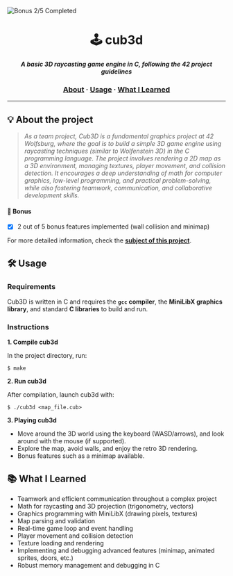 ![Bonus 2/5 Completed](https://img.shields.io/badge/Bonus-%202%2F5%20Completed-yellow)

<h1 align="center">
	🕹️ cub3d
</h1>

<p align="center">
	<b><i>A basic 3D raycasting game engine in C, following the 42 project guidelines</i></b><br>
</p>

<h3 align="center">
	<a href="#️-about">About</a>
	<span> · </span>
	<a href="#️-usage">Usage</a>
	<span> · </span>
	<a href="#-what-i-learned">What I Learned</a>
</h3>

---

## 💡 About the project

> _As a team project, Cub3D is a fundamental graphics project at 42 Wolfsburg, where the goal is to build a simple 3D game engine using raycasting techniques (similar to Wolfenstein 3D) in the C programming language. The project involves rendering a 2D map as a 3D environment, managing textures, player movement, and collision detection. It encourages a deep understanding of math for computer graphics, low-level programming, and practical problem-solving, while also fostering teamwork, communication, and collaborative development skills._

#### 🚀 Bonus
- [x] 2 out of 5 bonus features implemented (wall collision and minimap)

For more detailed information, check the [**subject of this project**](https://github.com/jonona912/42_cub3d/blob/main/cub3d_subject.pdf).

## 🛠️ Usage

### Requirements

Cub3D is written in C and requires the **`gcc` compiler**, the **MiniLibX graphics library**, and standard **C libraries** to build and run.

### Instructions

**1. Compile cub3d**

In the project directory, run:

```shell
$ make
```

**2. Run cub3d**

After compilation, launch cub3d with:

```shell
$ ./cub3d <map_file.cub>
```

**3. Playing cub3d**

- Move around the 3D world using the keyboard (WASD/arrows), and look around with the mouse (if supported).
- Explore the map, avoid walls, and enjoy the retro 3D rendering.
- Bonus features such as a minimap available.

## 📚 What I Learned

- Teamwork and efficient communication throughout a complex project
- Math for raycasting and 3D projection (trigonometry, vectors)
- Graphics programming with MiniLibX (drawing pixels, textures)
- Map parsing and validation
- Real-time game loop and event handling
- Player movement and collision detection
- Texture loading and rendering
- Implementing and debugging advanced features (minimap, animated sprites, doors, etc.)
- Robust memory management and debugging in C
